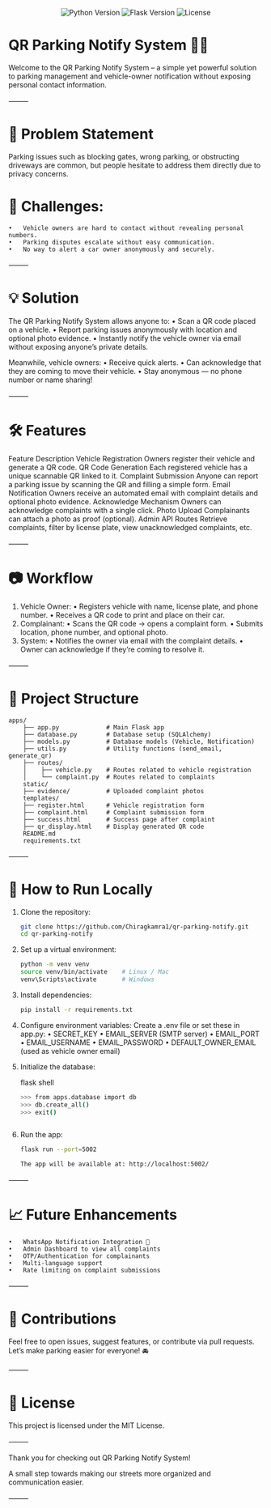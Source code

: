 <p align="center">
  <img src="https://img.shields.io/badge/Python-3.10+-blue.svg" alt="Python Version">
  <img src="https://img.shields.io/badge/Flask-2.3+-green.svg" alt="Flask Version">
  <img src="https://img.shields.io/badge/License-MIT-lightgrey.svg" alt="License">
</p>

# QR Parking Notify System 🚗🔔

Welcome to the QR Parking Notify System – a simple yet powerful solution to parking management and vehicle-owner notification without exposing personal contact information.

⸻

# 🚗 Problem Statement

Parking issues such as blocking gates, wrong parking, or obstructing driveways are common, but people hesitate to address them directly due to privacy concerns.

# 🔵 Challenges:
	•	Vehicle owners are hard to contact without revealing personal numbers.
	•	Parking disputes escalate without easy communication.
	•	No way to alert a car owner anonymously and securely.

⸻

# 💡 Solution

The QR Parking Notify System allows anyone to:
	•	Scan a QR code placed on a vehicle.
	•	Report parking issues anonymously with location and optional photo evidence.
	•	Instantly notify the vehicle owner via email without exposing anyone’s private details.

Meanwhile, vehicle owners:
	•	Receive quick alerts.
	•	Can acknowledge that they are coming to move their vehicle.
	•	Stay anonymous — no phone number or name sharing!

⸻

# 🛠️ Features

Feature	Description
Vehicle Registration	Owners register their vehicle and generate a QR code.
QR Code Generation	Each registered vehicle has a unique scannable QR linked to it.
Complaint Submission	Anyone can report a parking issue by scanning the QR and filling a simple form.
Email Notification	Owners receive an automated email with complaint details and optional photo evidence.
Acknowledge Mechanism	Owners can acknowledge complaints with a single click.
Photo Upload	Complainants can attach a photo as proof (optional).
Admin API Routes	Retrieve complaints, filter by license plate, view unacknowledged complaints, etc.



⸻

# 📷 Workflow
1.	Vehicle Owner:
	    •	Registers vehicle with name, license plate, and phone number.
	    •	Receives a QR code to print and place on their car.
2.	Complainant:
	    •	Scans the QR code → opens a complaint form.
	    •	Submits location, phone number, and optional photo.
3.	System:
	    •	Notifies the owner via email with the complaint details.
	    •	Owner can acknowledge if they’re coming to resolve it.

⸻

# 🧩 Project Structure

	apps/
		├── app.py             # Main Flask app
		├── database.py        # Database setup (SQLAlchemy)
		├── models.py          # Database models (Vehicle, Notification)
		├── utils.py           # Utility functions (send_email, generate_qr)
		├── routes/
		│    ├── vehicle.py    # Routes related to vehicle registration
		│    └── complaint.py  # Routes related to complaints
		static/
		├── evidence/          # Uploaded complaint photos
		templates/
		├── register.html      # Vehicle registration form
		├── complaint.html     # Complaint submission form
		├── success.html       # Success page after complaint
		├── qr_display.html    # Display generated QR code
		README.md
		requirements.txt



⸻

# 🚀 How to Run Locally
1.	Clone the repository:
	```bash
	git clone https://github.com/Chiragkamra1/qr-parking-notify.git
	cd qr-parking-notify


2.	Set up a virtual environment:
    ```bash
	python -m venv venv
	source venv/bin/activate    # Linux / Mac
	venv\Scripts\activate       # Windows


3.	Install dependencies:
	```bash
	pip install -r requirements.txt


4.	Configure environment variables:
	Create a .env file or set these in app.py:
	•	SECRET_KEY
	•	EMAIL_SERVER (SMTP server)
	•	EMAIL_PORT
	•	EMAIL_USERNAME
	•	EMAIL_PASSWORD
	•	DEFAULT_OWNER_EMAIL (used as vehicle owner email)

6.	Initialize the database:

	flask shell
	```bash
	>>> from apps.database import db
	>>> db.create_all()
	>>> exit()



8.	Run the app:
	```bash
	flask run --port=5002

	The app will be available at: http://localhost:5002/

⸻

# 📈 Future Enhancements
	•	WhatsApp Notification Integration 📱
	•	Admin Dashboard to view all complaints
	•	OTP/Authentication for complainants
	•	Multi-language support
	•	Rate limiting on complaint submissions

⸻

# 🤝 Contributions

Feel free to open issues, suggest features, or contribute via pull requests.
Let’s make parking easier for everyone! 🚘

⸻

# 📜 License

This project is licensed under the MIT License.

⸻

Thank you for checking out QR Parking Notify System!

A small step towards making our streets more organized and communication easier.

⸻
